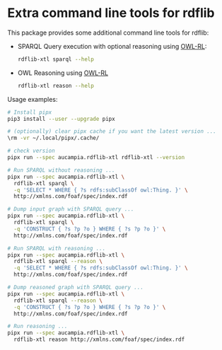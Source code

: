 # Extra command line tools for rdflib

This package provides some additional command line tools for rdflib:

* SPARQL Query execution with optional reasoning using [OWL-RL](https://github.com/RDFLib/OWL-RL):
    ```bash
    rdflib-xtl sparql --help
    ```
* OWL Reasoning using [OWL-RL](https://github.com/RDFLib/OWL-RL)
    ```bash
    rdflib-xtl reason --help
    ```

Usage examples:

```bash
# Install pipx
pip3 install --user --upgrade pipx

# (optionally) clear pipx cache if you want the latest version ...
\rm -vr ~/.local/pipx/.cache/

# check version
pipx run --spec aucampia.rdflib-xtl rdflib-xtl --version

# Run SPARQL without reasoning ...
pipx run --spec aucampia.rdflib-xtl \
  rdflib-xtl sparql \
  -q 'SELECT * WHERE { ?s rdfs:subClassOf owl:Thing. }' \
  http://xmlns.com/foaf/spec/index.rdf

# Dump input graph with SPARQL query ...
pipx run --spec aucampia.rdflib-xtl \
  rdflib-xtl sparql \
  -q 'CONSTRUCT { ?s ?p ?o } WHERE { ?s ?p ?o }' \
  http://xmlns.com/foaf/spec/index.rdf

# Run SPARQL with reasoning ...
pipx run --spec aucampia.rdflib-xtl \
  rdflib-xtl sparql --reason \
  -q 'SELECT * WHERE { ?s rdfs:subClassOf owl:Thing. }' \
  http://xmlns.com/foaf/spec/index.rdf

# Dump reasoned graph with SPARQL query ...
pipx run --spec aucampia.rdflib-xtl \
  rdflib-xtl sparql --reason \
  -q 'CONSTRUCT { ?s ?p ?o } WHERE { ?s ?p ?o }' \
  http://xmlns.com/foaf/spec/index.rdf

# Run reasoning ...
pipx run --spec aucampia.rdflib-xtl \
  rdflib-xtl reason http://xmlns.com/foaf/spec/index.rdf
```
